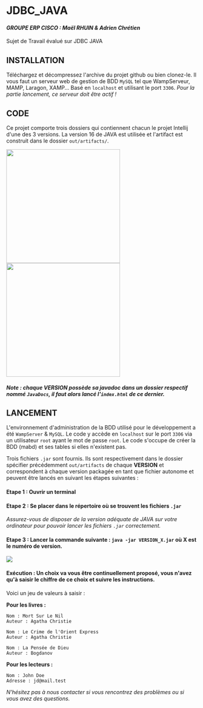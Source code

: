 # JDBC_JAVA

#### *GROUPE ERP CISCO : Maël RHUIN & Adrien Chrétien*

Sujet de Travail évalué sur JDBC JAVA

## INSTALLATION

Téléchargez et décompressez l'archive du projet github ou bien clonez-le. Il vous faut un serveur web de gestion de BDD `MySQL` tel que WampServeur, MAMP, Laragon, XAMP... Basé en `localhost` et utilisant le port `3306`. *Pour la partie lancement, ce serveur doit être actif !*

## CODE

Ce projet comporte trois dossiers qui contiennent chacun le projet Intellij d'une des 3 versions. La version 16 de JAVA est utilisée et l'artifact est construit dans le dossier `out/artifacts/`.

<img src="https://user-images.githubusercontent.com/66364083/217632240-47402ddb-df7c-44eb-aaa1-3233491b04dd.png" height="300">

<img src="https://user-images.githubusercontent.com/66364083/217639123-9d8df40b-6edd-426d-9c4a-9a46b4de6831.png" width="300">

#### *Note : chaque <b>VERSION</b> possède sa javadoc dans un dossier respectif nommé `JavaDocs`, il faut alors lancé l'`index.html` de ce dernier.*

## LANCEMENT

L'environnement d'administration de la BDD utilisé pour le développement a été `WampServer` & `MySQL`. Le code y accède en `localhost` sur le port `3306` via un utilisateur `root` ayant le mot de passe `root`. Le code s'occupe de créer la BDD (mabd) et ses tables si elles n'existent pas.

Trois fichiers `.jar` sont fournis. Ils sont respectivement dans le dossier spécifier précédemment `out/artifacts` de chaque <b>VERSION</b> et correspondent à chaque version packagée en tant que fichier autonome et peuvent être lancés en suivant les étapes suivantes :

 #### Etape 1 : Ouvrir un terminal
 #### Etape 2 : Se placer dans le répertoire où se trouvent les fichiers `.jar`
 
 *Assurez-vous de disposer de la version adéquate de JAVA sur votre ordinateur pour pouvoir lancer les fichiers `.jar` correctement.* 
 
 #### Etape 3 : Lancer la commande suivante : `java -jar VERSION_X.jar` où <b>X</b> est le numéro de version.

<img src="https://user-images.githubusercontent.com/66364083/217639970-c5704a74-4423-4bcc-89ad-fa65b52ae54e.png">

#### Exécution : Un choix va vous être continuellement proposé, vous n'avez qu'à saisir le chiffre de ce choix et suivre les instructions.
Voici un jeu de valeurs à saisir :

<b>Pour les livres :</b>
```
Nom : Mort Sur Le Nil
Auteur : Agatha Christie

Nom : Le Crime de l'Orient Express
Auteur : Agatha Christie

Nom : La Pensée de Dieu
Auteur : Bogdanov
```
<b>Pour les lecteurs :</b>
```
Nom : John Doe
Adresse : jd@mail.test
```
*N'hésitez pas à nous contacter si vous rencontrez des problèmes ou si vous avez des questions.*

